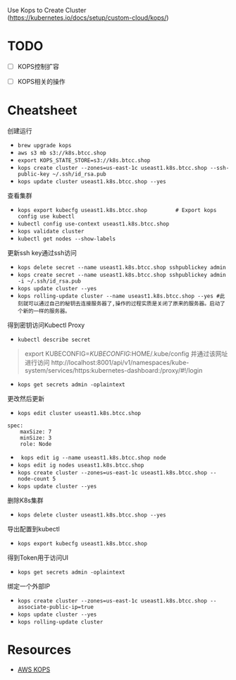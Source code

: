 Use Kops to Create Cluster  
(https://kubernetes.io/docs/setup/custom-cloud/kops/)

# TODO

- [ ] KOPS控制扩容
- [ ] KOPS相关的操作


# Cheatsheet

创建运行
* `brew upgrade kops`
* `aws s3 mb s3://k8s.btcc.shop`
* `export KOPS_STATE_STORE=s3://k8s.btcc.shop`
* `kops create cluster --zones=us-east-1c useast1.k8s.btcc.shop --ssh-public-key ~/.ssh/id_rsa.pub  `
* `kops update cluster useast1.k8s.btcc.shop --yes`

查看集群
* `kops export kubecfg useast1.k8s.btcc.shop         # Export kops config use kubectl`
* `kubectl config use-context useast1.k8s.btcc.shop`
* `kops validate cluster` 
* `kubectl get nodes --show-labels`

更新ssh key通过ssh访问

* `kops delete secret --name useast1.k8s.btcc.shop sshpublickey admin`
* `kops create secret --name useast1.k8s.btcc.shop sshpublickey admin -i ~/.ssh/id_rsa.pub`
* `kops update cluster --yes`
* `kops rolling-update cluster --name useast1.k8s.btcc.shop --yes #此刻就可以通过自己的秘钥去连接服务器了,操作的过程实质是关闭了原来的服务器。启动了个新的一样的服务器。`

得到密钥访问Kubectl Proxy

* `kubectl describe secret`
>   export KUBECONFIG=$KUBECONFIG:$HOME/.kube/config
    并通过该网址进行访问 http://localhost:8001/api/v1/namespaces/kube-system/services/https:kubernetes-dashboard:/proxy/#!/login

* `kops get secrets admin -oplaintext`

更改然后更新
* `kops edit cluster useast1.k8s.btcc.shop`
```
spec:
    maxSize: 7
    minSize: 3
    role: Node 
```
* ` kops edit ig --name useast1.k8s.btcc.shop node`
* `kops edit ig nodes useast1.k8s.btcc.shop`
* `kops create cluster --zones=us-east-1c useast1.k8s.btcc.shop --node-count 5`
* `kops update cluster --yes`

删除K8s集群
* `kops delete cluster useast1.k8s.btcc.shop --yes`

导出配置到kubectl
* `kops export kubecfg useast1.k8s.btcc.shop`

得到Token用于访问UI
* `kops get secrets admin -oplaintext`

绑定一个外部IP
* `kops create cluster --zones=us-east-1c useast1.k8s.btcc.shop --associate-public-ip=true`
* `kops update cluster --yes`
* `kops rolling-update cluster`

# Resources

* [AWS KOPS](https://github.com/kubernetes/kops/blob/master/docs/aws.md)